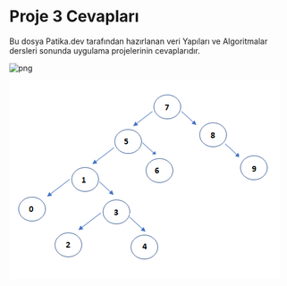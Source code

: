 # Proje 3 Cevapları

Bu dosya Patika.dev tarafından hazırlanan veri Yapıları ve Algoritmalar dersleri sonunda uygulama projelerinin cevaplarıdır.

![png](https://github.com/Umutpltf/Veri-Yap-lar-ve-Algoritmalar-Proje3/blob/273092975c3e99280c4e7b0ebb0ce05b13c87daf/Project%203.png)

![png](searchtree.png)
